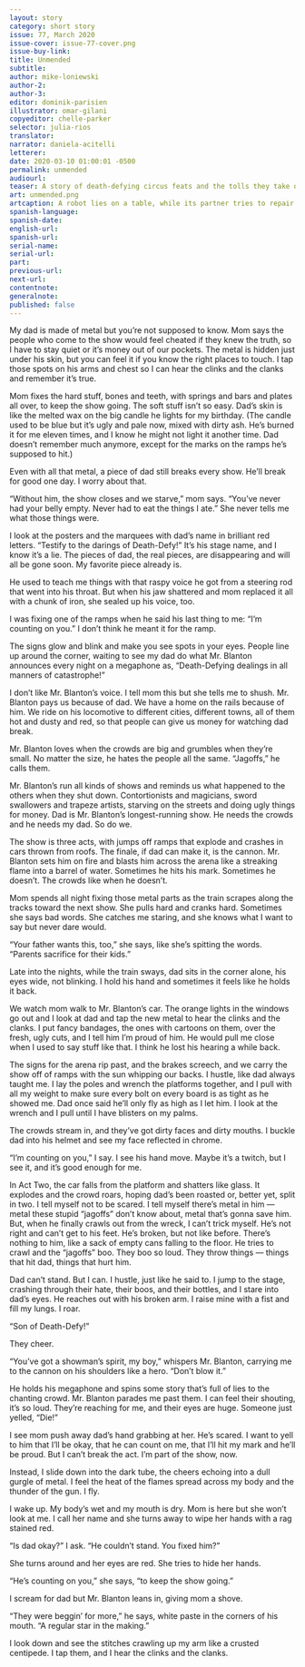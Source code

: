 ```yaml
---
layout: story
category: short story
issue: 77, March 2020
issue-cover: issue-77-cover.png
issue-buy-link:
title: Unmended
subtitle:
author: mike-loniewski
author-2:
author-3:
editor: dominik-parisien
illustrator: omar-gilani
copyeditor: chelle-parker
selector: julia-rios
translator:
narrator: daniela-acitelli
letterer:
date: 2020-03-10 01:00:01 -0500
permalink: unmended
audiourl:
teaser: A story of death-defying circus feats and the tolls they take on a boy and his family.
art: unmended.png
artcaption: A robot lies on a table, while its partner tries to repair it. Their child looks on.
spanish-language:
spanish-date:
english-url:
spanish-url:
serial-name:
serial-url:
part:
previous-url:
next-url:
contentnote:
generalnote:
published: false
---
```


My dad is made of metal but you’re not supposed to know. Mom says the people who come to the show would feel cheated if they knew the truth, so I have to stay quiet or it’s money out of our pockets. The metal is hidden just under his skin, but you can feel it if you know the right places to touch. I tap those spots on his arms and chest so I can hear the clinks and the clanks and remember it’s true.

Mom fixes the hard stuff, bones and teeth, with springs and bars and plates all over, to keep the show going. The soft stuff isn’t so easy. Dad’s skin is like the melted wax on the big candle he lights for my birthday. (The candle used to be blue but it’s ugly and pale now, mixed with dirty ash. He’s burned it for me eleven times, and I know he might not light it another time. Dad doesn’t remember much anymore, except for the marks on the ramps he’s supposed to hit.)

Even with all that metal, a piece of dad still breaks every show. He’ll break for good one day. I worry about that.

“Without him, the show closes and we starve,” mom says. “You’ve never had your belly empty. Never had to eat the things I ate.” She never tells me what those things were.

I look at the posters and the marquees with dad’s name in brilliant red letters. “Testify to the darings of Death-Defy!” It’s his stage name, and I know it’s a lie. The pieces of dad, the real pieces, are disappearing and will all be gone soon. My favorite piece already is.

He used to teach me things with that raspy voice he got from a steering rod that went into his throat. But when his jaw shattered and mom replaced it all with a chunk of iron, she sealed up his voice, too.

I was fixing one of the ramps when he said his last thing to me: “I’m counting on you.” I don’t think he meant it for the ramp.

The signs glow and blink and make you see spots in your eyes. People line up around the corner, waiting to see my dad do what Mr. Blanton announces every night on a megaphone as, “Death-Defying dealings in all manners of catastrophe!”

I don’t like Mr. Blanton’s voice. I tell mom this but she tells me to shush. Mr. Blanton pays us because of dad. We have a home on the rails because of him. We ride on his locomotive to different cities, different towns, all of them hot and dusty and red, so that people can give us money for watching dad break.

Mr. Blanton loves when the crowds are big and grumbles when they’re small. No matter the size, he hates the people all the same. “Jagoffs,” he calls them.

Mr. Blanton’s run all kinds of shows and reminds us what happened to the others when they shut down. Contortionists and magicians, sword swallowers and trapeze artists, starving on the streets and doing ugly things for money. Dad is Mr. Blanton’s longest-running show. He needs the crowds and he needs my dad. So do we.

The show is three acts, with jumps off ramps that explode and crashes in cars thrown from roofs. The finale, if dad can make it, is the cannon. Mr. Blanton sets him on fire and blasts him across the arena like a streaking flame into a barrel of water. Sometimes he hits his mark. Sometimes he doesn’t. The crowds like when he doesn’t.

Mom spends all night fixing those metal parts as the train scrapes along the tracks toward the next show. She pulls hard and cranks hard. Sometimes she says bad words. She catches me staring, and she knows what I want to say but never dare would.

“Your father wants this, too,” she says, like she’s spitting the words. “Parents sacrifice for their kids.”

Late into the nights, while the train sways, dad sits in the corner alone, his eyes wide, not blinking. I hold his hand and sometimes it feels like he holds it back.

We watch mom walk to Mr. Blanton’s car. The orange lights in the windows go out and I look at dad and tap the new metal to hear the clinks and the clanks. I put fancy bandages, the ones with cartoons on them, over the fresh, ugly cuts, and I tell him I’m proud of him. He would pull me close when I used to say stuff like that. I think he lost his hearing a while back.

The signs for the arena rip past, and the brakes screech, and we carry the show off of ramps with the sun whipping our backs. I hustle, like dad always taught me. I lay the poles and wrench the platforms together, and I pull with all my weight to make sure every bolt on every board is as tight as he showed me. Dad once said he’ll only fly as high as I let him. I look at the wrench and I pull until I have blisters on my palms.

The crowds stream in, and they’ve got dirty faces and dirty mouths. I buckle dad into his helmet and see my face reflected in chrome.

“I’m counting on you,” I say. I see his hand move. Maybe it’s a twitch, but I see it, and it’s good enough for me.

In Act Two, the car falls from the platform and shatters like glass. It explodes and the crowd roars, hoping dad’s been roasted or, better yet, split in two. I tell myself not to be scared. I tell myself there’s metal in him — metal these stupid “jagoffs” don’t know about, metal that’s gonna save him. But, when he finally crawls out from the wreck, I can’t trick myself. He’s not right and can’t get to his feet. He’s broken, but not like before. There’s nothing to him, like a sack of empty cans falling to the floor. He tries to crawl and the “jagoffs” boo. They boo so loud. They throw things — things that hit dad, things that hurt him.

Dad can’t stand. But I can. I hustle, just like he said to. I jump to the stage, crashing through their hate, their boos, and their bottles, and I stare into dad’s eyes. He reaches out with his broken arm. I raise mine with a fist and fill my lungs. I roar.

“Son of Death-Defy!”

They cheer.

“You’ve got a showman’s spirit, my boy,” whispers Mr. Blanton, carrying me to the cannon on his shoulders like a hero. “Don’t blow it.”

He holds his megaphone and spins some story that’s full of lies to the chanting crowd. Mr. Blanton parades me past them. I can feel their shouting, it’s so loud. They’re reaching for me, and their eyes are huge. Someone just yelled, “Die!”

I see mom push away dad’s hand grabbing at her. He’s scared. I want to yell to him that I’ll be okay, that he can count on me, that I’ll hit my mark and he’ll be proud. But I can’t break the act. I’m part of the show, now.

Instead, I slide down into the dark tube, the cheers echoing into a dull gurgle of metal. I feel the heat of the flames spread across my body and the thunder of the gun. I fly.

I wake up. My body’s wet and my mouth is dry. Mom is here but she won’t look at me. I call her name and she turns away to wipe her hands with a rag stained red.

“Is dad okay?” I ask. “He couldn’t stand. You fixed him?”

She turns around and her eyes are red. She tries to hide her hands.

“He’s counting on you,” she says, “to keep the show going.”

 I scream for dad but Mr. Blanton leans in, giving mom a shove.

“They were beggin’ for more,” he says, white paste in the corners of his mouth. “A regular star in the making.”

I look down and see the stitches crawling up my arm like a crusted centipede. I tap them, and I hear the clinks and the clanks.
